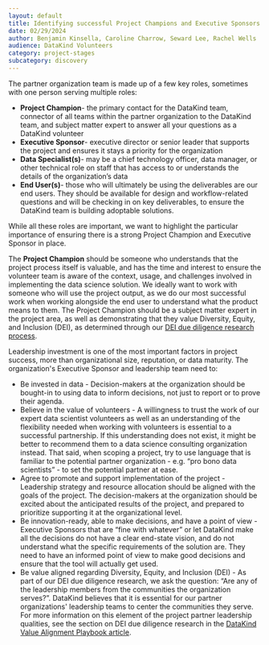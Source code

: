 ```yaml
---
layout: default
title: Identifying successful Project Champions and Executive Sponsors
date: 02/29/2024
author: Benjamin Kinsella, Caroline Charrow, Seward Lee, Rachel Wells
audience: DataKind Volunteers
category: project-stages
subcategory: discovery
---
```


The partner organization team is made up of a few key roles, sometimes with one person serving multiple roles: 



* **Project Champion**\- the primary contact for the DataKind team, connector of all teams within the partner organization to the DataKind team, and subject matter expert to answer all your questions as a DataKind volunteer
* **Executive Sponsor**\- executive director or senior leader that supports the project and ensures it stays a priority for the organization
* **Data Specialist(s)**\- may be a chief technology officer, data manager, or other technical role on staff that has access to or understands the details of the organization’s data
* **End User(s)**\- those who will ultimately be using the deliverables are our end users. They should be available for design and workflow\-related questions and will be checking in on key deliverables, to ensure the DataKind team is building adoptable solutions.



While all these roles are important, we want to highlight the particular importance of ensuring there is a strong Project Champion and Executive Sponsor in place.


The **Project Champion** should be someone who understands that the project process itself is valuable, and has the time and interest to ensure the volunteer team is aware of the context, usage, and challenges involved in implementing the data science solution. We ideally want to work with someone who will use the project output, as we do our most successful work when working alongside the end user to understand what the product means to them. The Project Champion should be a subject matter expert in the project area, as well as demonstrating that they value Diversity, Equity, and Inclusion (DEI), as determined through our [DEI due diligence research process](/project-stages/discovery/researching_an_organization). 


Leadership investment is one of the most important factors in project success, more than organizational size, reputation, or data maturity. The organization's Executive Sponsor and leadership team need to:



* Be invested in data \- Decision\-makers at the organization should be bought\-in to using data to inform decisions, not just to report or to prove their agenda.
* Believe in the value of volunteers \- A willingness to trust the work of our expert data scientist volunteers as well as an understanding of the flexibility needed when working with volunteers is essential to a successful partnership. If this understanding does not exist, it might be better to recommend them to a data science consulting organization instead. That said, when scoping a project, try to use language that is familiar to the potential partner organization \- e.g. “pro bono data scientists” \- to set the potential partner at ease.
* Agree to promote and support implementation of the project \- Leadership strategy and resource allocation should be aligned with the goals of the project. The decision\-makers at the organization should be excited about the anticipated results of the project, and prepared to prioritize supporting it at the organizational level.
* Be innovation\-ready, able to make decisions, and have a point of view \- Executive Sponsors that are “fine with whatever” or let DataKind make all the decisions do not have a clear end\-state vision, and do not understand what the specific requirements of the solution are. They need to have an informed point of view to make good decisions and ensure that the tool will actually get used.
* Be value aligned regarding Diversity, Equity, and Inclusion (DEI) \- As part of our DEI due diligence research, we ask the question: “Are any of the leadership members from the communities the organization serves?”. DataKind believes that it is essential for our partner organizations' leadership teams to center the communities they serve. For more information on this element of the project partner leadership qualities, see the section on DEI due diligence research in the [DataKind Value Alignment Playbook article](/project-stages/discovery/researching_an_organization).